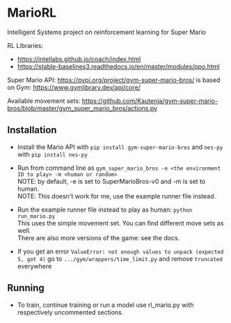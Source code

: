 # MarioRL
Intelligent Systems project on reinforcement learning for Super Mario

RL Libraries: 
- https://intellabs.github.io/coach/index.html
- https://stable-baselines3.readthedocs.io/en/master/modules/ppo.html

Super Mario API: https://pypi.org/project/gym-super-mario-bros/ is based on Gym: https://www.gymlibrary.dev/api/core/

Available movement sets: https://github.com/Kautenja/gym-super-mario-bros/blob/master/gym_super_mario_bros/actions.py
  

## Installation
- Install the Mario API with `pip install gym-super-mario-bros` and `nes-py` with `pip install nes-py`

- Run from command line as `gym_super_mario_bros -e <the environment ID to play> -m <human or random>` <br>
  NOTE: by default, -e is set to SuperMarioBros-v0 and -m is set to human. <br>
  NOTE: This doesn't work for me, use the example runner file instead.

- Run the example runner file instead to play as human: `python run_mario.py` <br>
  This uses the simple movement set. You can find different move sets as well.<br>
  There are also more versions of the game: see the docs.

- If you get an error `ValueError: not enough values to unpack (expected 5, got 4)` go to `.../gym/wrappers/time_limit.py` and remove `truncated` everywhere

## Running
- To train, continue training or run a model use rl_mario.py with respectively uncommented sections.
